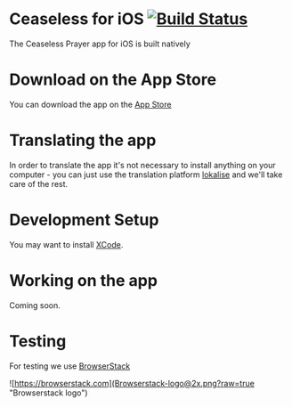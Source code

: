 # Ceaseless for iOS [![Build Status](https://travis-ci.com/ceaseless-prayer/CeaselessIOS.svg?branch=master)](https://travis-ci.com/ceaseless-prayer/CeaselessIOS)
The Ceaseless Prayer app for iOS is built natively

# Download on the App Store

You can download the app on the [App Store](https://itunes.apple.com/us/app/ceaseless/id973610764?mt=8)

# Translating the app

In order to translate the app it's not necessary to install anything on your computer - you can just use the translation platform [lokalise](https://app.lokalise.com/project/338603745bd8cae0042d51.84066670/) and we'll take care of the rest.

# Development Setup

You may want to install [XCode](https://developer.apple.com/tools/xcode/).

# Working on the app

Coming soon.

# Testing

For testing we use [BrowserStack](https://browserstack.com)

![https://browserstack.com](Browserstack-logo@2x.png?raw=true "Browserstack logo")

